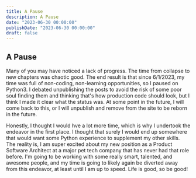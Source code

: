 ```yaml
---
title: A Pause
description: A Pause
date: "2023-06-30 00:00:00"
publishDate: "2023-06-30 00:00:00"
draft: false
---
```


## A Pause

Many of you may have noticed a lack of progress. The time from collapse to new chapters was chaotic good. The end result is that since 6/1/2023, my time was full of non-coding, non-learning opportunities, so I paused on Python3. I debated unpublishing the posts to avoid the risk of some poor soul finding them and thinking that's how production code should look, but I think I made it clear what the status was. At some point in the future, I will come back to this, or I will unpublish and remove from the site to be reborn in the future.

Honestly, I thought I would hve a lot more time, which is why I undertook the endeavor in the first place. I thought that surely I would end up somewhere that would want some Python experience to supplement my other skills. The reality is, I am super excited about my new position as a Product Software Architect at a major pet tech company that has never had that role before. I'm going to be working with some really smart, talented, and awesome people, and my time is going to likely again be diverted away from this endeavor, at least until I am up to speed. Life is good, so be good!
